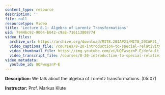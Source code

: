 ```yaml
---
content_type: resource
description: ''
file: null
resourcetype: Video
title: 'Lecture 8.1: Algebra of Lorentz Transformations'
uid: 7944bc92-9004-b042-c9a8-716113808774
video_files:
  archive_url: https://archive.org/download/MIT8.20IAP21/MIT8_20IAP21_lec08-1_300k.mp4
  video_captions_file: /courses/8-20-introduction-to-special-relativity-january-iap-2021/d82b844b76b354658db4c7f03e208eab_UQFwsgznP-E.vtt
  video_thumbnail_file: https://img.youtube.com/vi/UQFwsgznP-E/default.jpg
  video_transcript_file: /courses/8-20-introduction-to-special-relativity-january-iap-2021/5c9b8a21b79b9d8425299b41c703b8cf_UQFwsgznP-E.pdf
video_metadata:
  youtube_id: UQFwsgznP-E
---
```


**Description:** We talk about the algebra of Lorentz transformations. (05:07)

**Instructor:** Prof. Markus Klute